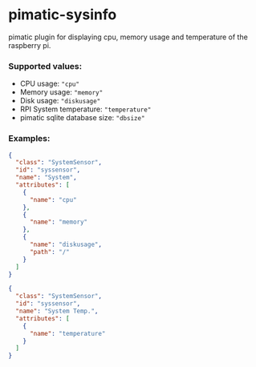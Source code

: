pimatic-sysinfo
=======================

pimatic plugin for displaying cpu, memory usage and temperature of the raspberry pi.

### Supported values:

* CPU usage: `"cpu"`
* Memory usage: `"memory"`
* Disk usage: `"diskusage"`
* RPI System temperature: `"temperature"`
* pimatic sqlite database size: `"dbsize"`

### Examples:

```json
{
  "class": "SystemSensor",
  "id": "syssensor",
  "name": "System",
  "attributes": [
    {
      "name": "cpu"
    },
    {
      "name": "memory"
    },
    {
      "name": "diskusage",
      "path": "/"
    }
  ]
}
```


```json
{
  "class": "SystemSensor",
  "id": "syssensor",
  "name": "System Temp.",
  "attributes": [
    {
      "name": "temperature"
    }
  ]
}
```
